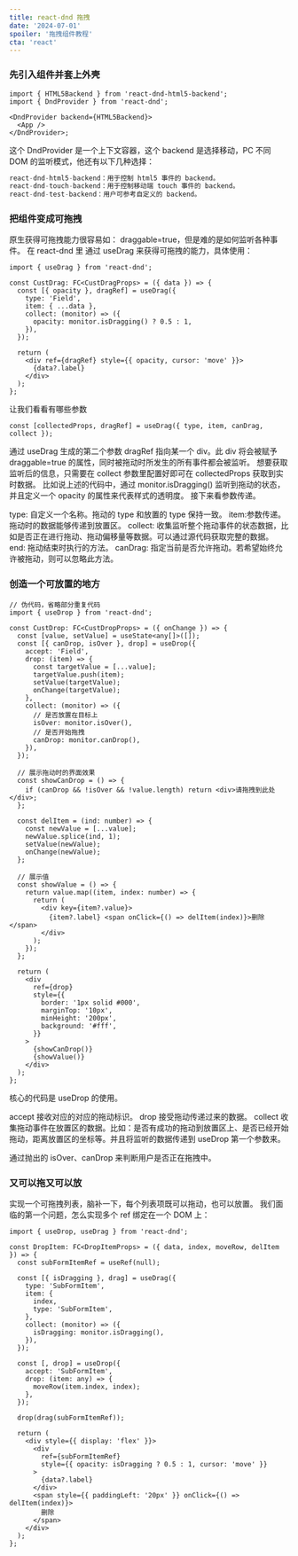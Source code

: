 ```yaml
---
title: react-dnd 拖拽
date: '2024-07-01'
spoiler: '拖拽组件教程'
cta: 'react'
---
```


### 先引入组件并套上外壳

```tsx
import { HTML5Backend } from 'react-dnd-html5-backend';
import { DndProvider } from 'react-dnd';

<DndProvider backend={HTML5Backend}>
  <App />
</DndProvider>;
```

这个 DndProvider 是一个上下文容器，这个 backend 是选择移动，PC 不同 DOM 的监听模式，他还有以下几种选择：

```js
react-dnd-html5-backend：用于控制 html5 事件的 backend。
react-dnd-touch-backend：用于控制移动端 touch 事件的 backend。
react-dnd-test-backend：用户可参考自定义的 backend。
```

### 把组件变成可拖拽

原生获得可拖拽能力很容易如： draggable=true，但是难的是如何监听各种事件。
在 react-dnd 里 通过 useDrag 来获得可拖拽的能力，具体使用：

```tsx
import { useDrag } from 'react-dnd';

const CustDrag: FC<CustDragProps> = ({ data }) => {
  const [{ opacity }, dragRef] = useDrag({
    type: 'Field',
    item: { ...data },
    collect: (monitor) => ({
      opacity: monitor.isDragging() ? 0.5 : 1,
    }),
  });

  return (
    <div ref={dragRef} style={{ opacity, cursor: 'move' }}>
      {data?.label}
    </div>
  );
};
```

让我们看看有哪些参数

```tsx
const [collectedProps, dragRef] = useDrag({ type, item, canDrag, collect });
```

通过 useDrag 生成的第二个参数 dragRef 指向某一个 div。此 div 将会被赋予 draggable=true 的属性，同时被拖动时所发生的所有事件都会被监听。
想要获取监听后的信息，只需要在 collect 参数里配置好即可在 collectedProps 获取到实时数据。
比如说上述的代码中，通过 monitor.isDragging() 监听到拖动的状态，并且定义一个 opacity 的属性来代表样式的透明度。
接下来看参数传递。

type: 自定义一个名称。拖动的 type 和放置的 type 保持一致。
item:参数传递。拖动时的数据能够传递到放置区。
collect: 收集监听整个拖动事件的状态数据，比如是否正在进行拖动、拖动偏移量等数据。可以通过源代码获取完整的数据。
end: 拖动结束时执行的方法。
canDrag: 指定当前是否允许拖动。若希望始终允许被拖动，则可以忽略此方法。

### 创造一个可放置的地方

```tsx
// 伪代码，省略部分重复代码
import { useDrop } from 'react-dnd';

const CustDrop: FC<CustDropProps> = ({ onChange }) => {
  const [value, setValue] = useState<any[]>([]);
  const [{ canDrop, isOver }, drop] = useDrop({
    accept: 'Field',
    drop: (item) => {
      const targetValue = [...value];
      targetValue.push(item);
      setValue(targetValue);
      onChange(targetValue);
    },
    collect: (monitor) => ({
      // 是否放置在目标上
      isOver: monitor.isOver(),
      // 是否开始拖拽
      canDrop: monitor.canDrop(),
    }),
  });

  // 展示拖动时的界面效果
  const showCanDrop = () => {
    if (canDrop && !isOver && !value.length) return <div>请拖拽到此处</div>;
  };

  const delItem = (ind: number) => {
    const newValue = [...value];
    newValue.splice(ind, 1);
    setValue(newValue);
    onChange(newValue);
  };

  // 展示值
  const showValue = () => {
    return value.map((item, index: number) => {
      return (
        <div key={item?.value}>
          {item?.label} <span onClick={() => delItem(index)}>删除</span>
        </div>
      );
    });
  };

  return (
    <div
      ref={drop}
      style={{
        border: '1px solid #000',
        marginTop: '10px',
        minHeight: '200px',
        background: '#fff',
      }}
    >
      {showCanDrop()}
      {showValue()}
    </div>
  );
};
```

核心的代码是 useDrop 的使用。

accept 接收对应的对应的拖动标识。
drop 接受拖动传递过来的数据。
collect 收集拖动事件在放置区的数据。比如：是否有成功的拖动到放置区上、是否已经开始拖动，距离放置区的坐标等。并且将监听的数据传递到 useDrop 第一个参数来。

通过抛出的 isOver、canDrop 来判断用户是否正在拖拽中。

### 又可以拖又可以放

实现一个可拖拽列表，脑补一下，每个列表项既可以拖动，也可以放置。
我们面临的第一个问题，怎么实现多个 ref 绑定在一个 DOM 上：

```tsx
import { useDrop, useDrag } from 'react-dnd';

const DropItem: FC<DropItemProps> = ({ data, index, moveRow, delItem }) => {
  const subFormItemRef = useRef(null);

  const [{ isDragging }, drag] = useDrag({
    type: 'SubFormItem',
    item: {
      index,
      type: 'SubFormItem',
    },
    collect: (monitor) => ({
      isDragging: monitor.isDragging(),
    }),
  });

  const [, drop] = useDrop({
    accept: 'SubFormItem',
    drop: (item: any) => {
      moveRow(item.index, index);
    },
  });

  drop(drag(subFormItemRef));

  return (
    <div style={{ display: 'flex' }}>
      <div
        ref={subFormItemRef}
        style={{ opacity: isDragging ? 0.5 : 1, cursor: 'move' }}
      >
        {data?.label}
      </div>
      <span style={{ paddingLeft: '20px' }} onClick={() => delItem(index)}>
        删除
      </span>
    </div>
  );
};
```
